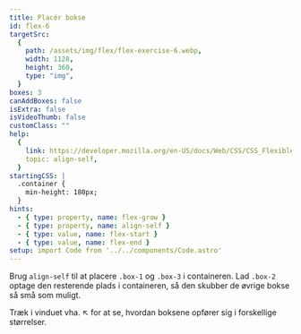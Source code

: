 ```yaml
---
title: Placér bokse
id: flex-6
targetSrc:
  {
    path: /assets/img/flex/flex-exercise-6.webp,
    width: 1128,
    height: 360,
    type: "img",
  }
boxes: 3
canAddBoxes: false
isExtra: false
isVideoThumb: false
customClass: ""
help:
  {
    link: https://developer.mozilla.org/en-US/docs/Web/CSS/CSS_Flexible_Box_Layout/Aligning_Items_in_a_Flex_Container#aligning_one_item_with_align-self,
    topic: align-self,
  }
startingCSS: |
  .container {
    min-height: 180px;
  }
hints:
  - { type: property, name: flex-grow }
  - { type: property, name: align-self }
  - { type: value, name: flex-start }
  - { type: value, name: flex-end }
setup: import Code from '../../components/Code.astro'
---
```


Brug `align-self` til at placere <Code type="selector">.box-1</Code> og <Code type="selector">.box-3</Code> i containeren. Lad <Code type="selector">.box-2</Code> optage den resterende plads i containeren, så den skubber de øvrige bokse så små som muligt.

Træk i vinduet vha. <span class="resize">↖</span> for at se, hvordan boksene opfører sig i forskellige størrelser.
